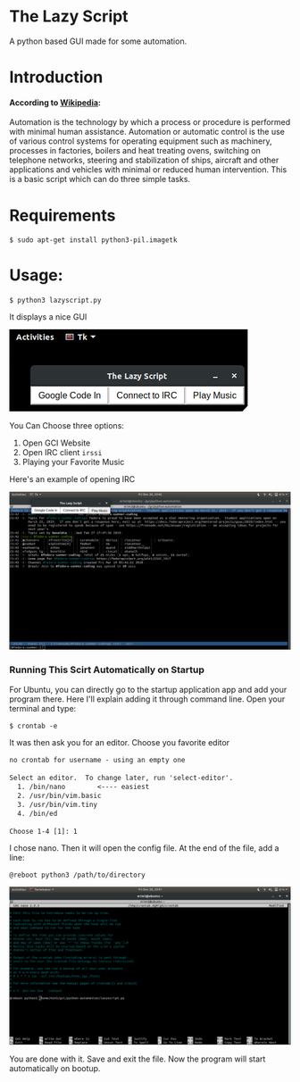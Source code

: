 # The Lazy Script #
A python based GUI made for some automation.

# Introduction #
#### According to [Wikipedia](https://en.m.wikipedia.org/wiki/Automation): ####
Automation is the technology by which a process or procedure is performed with minimal human assistance. Automation or automatic control is the use of various control systems for operating equipment such as machinery, processes in factories, boilers and heat treating ovens, switching on telephone networks, steering and stabilization of ships, aircraft and other applications and vehicles with minimal or reduced human intervention.
This is a basic script which can do three simple tasks.

# Requirements #
```
$ sudo apt-get install python3-pil.imagetk
```
# Usage: #
```
$ python3 lazyscript.py
```
It displays a nice GUI

![GUI](GUI.png)

You Can Choose three options:
1. Open GCI Website
2. Open IRC client ``` irssi ```
3. Playing your Favorite Music

Here's an example of opening IRC

![Irssi](Irssi.png)

### Running This Scirt Automatically on Startup
For Ubuntu, you can directly go to the startup application app and add your program there.
Here I'll explain adding it through command line.
Open your terminal and type:
```
$ crontab -e
```
It was then ask you for an editor. Choose you favorite editor
```
no crontab for username - using an empty one

Select an editor.  To change later, run 'select-editor'.
  1. /bin/nano        <---- easiest
  2. /usr/bin/vim.basic
  3. /usr/bin/vim.tiny
  4. /bin/ed

Choose 1-4 [1]: 1
```
I chose nano. Then it will open the config file. At the end of the file, add a line:
```
@reboot python3 /path/to/directory
```
![Crontab](Crontab.png)

You are done with it. Save and exit the file. Now the program will start automatically on bootup.

